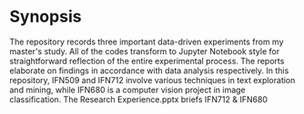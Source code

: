 # Synopsis

The repository records three important data-driven experiments from my master's study. All of the codes transform to Jupyter Notebook style for straightforward reflection of the entire experimental process. The reports elaborate on findings in accordance with data analysis respectively. In this repository, IFN509 and IFN712 involve various techniques in text exploration and mining, while IFN680 is a computer vision project in image classification. The Research Experience.pptx briefs IFN712 & IFN680
